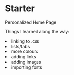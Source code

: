 # Starter
Personalized Home Page

Things I learned along the way:
<li>linking to .css</li>
<li>lists/tabs</li>
<li>more colours</li>
<li>adding links</li>
<li>adding images</li>
<li>importing fonts</li>
